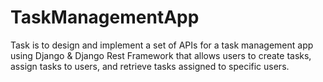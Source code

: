 # TaskManagementApp
 Task is to design and implement a set of APIs for a task management app using Django &amp;  Django Rest Framework that allows users to create tasks, assign tasks to users, and retrieve  tasks assigned to specific users. 
